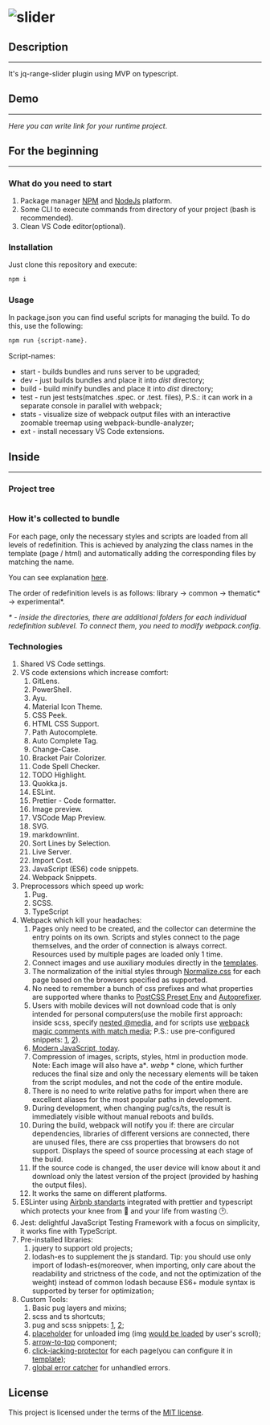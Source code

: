 # ![slider]()

## Description

---

It's jq-range-slider plugin using MVP on typescript.

## Demo

---

_Here you can write link for your runtime project_.

## For the beginning

---

### What do you need to start

1. Package manager [NPM](https://www.npmjs.com/) and [NodeJs](https://nodejs.org/en/) platform.
2. Some CLI to execute commands from directory of your project (bash is recommended).
3. Clean VS Code editor(optional).

### Installation

Just clone this repository and execute:

```bash
npm i
```

### Usage

In package.json you can find useful scripts for managing the build. To do this, use the following:

```bash
npm run {script-name}.
```

Script-names:

- start - builds bundles and runs server to be upgraded;
- dev - just builds bundles and place it into _dist_ directory;
- build - build minify bundles and place it into _dist_ directory;
- test - run jest tests(matches .spec. or .test. files), P.S.: it can work in a separate console in parallel with webpack;
- stats - visualize size of webpack output files with an interactive zoomable treemap using webpack-bundle-analyzer;
- ext - install necessary VS Code extensions.

## Inside

---

### Project tree

```tree

```

### How it's collected to bundle

For each page, only the necessary styles and scripts are loaded from all levels of redefinition. This is achieved by analyzing the class names in the template (page / html) and automatically adding the corresponding files by matching the name.

You can see explanation [here](https://en.bem.info/methodology/redefinition-levels/).

The order of redefinition levels is as follows: library -> common -> thematic* -> experimental*.

_\* - inside the directories, there are additional folders for each individual redefinition sublevel. To connect them, you need to modify webpack.config_.

### Technologies

1. Shared VS Code settings.
2. VS code extensions which increase comfort:
   1. GitLens.
   2. PowerShell.
   3. Ayu.
   4. Material Icon Theme.
   5. CSS Peek.
   6. HTML CSS Support.
   7. Path Autocomplete.
   8. Auto Complete Tag.
   9. Change-Case.
   10. Bracket Pair Colorizer.
   11. Code Spell Checker.
   12. TODO Highlight.
   13. Quokka.js.
   14. ESLint.
   15. Prettier - Code formatter.
   16. Image preview.
   17. VSCode Map Preview.
   18. SVG.
   19. markdownlint.
   20. Sort Lines by Selection.
   21. Live Server.
   22. Import Cost.
   23. JavaScript (ES6) code snippets.
   24. Webpack Snippets.
3. Preprocessors which speed up work:
   1. Pug.
   2. SCSS.
   3. TypeScript
4. Webpack which kill your headaches:
   1. Pages only need to be created, and the collector can determine the entry points on its own. Scripts and styles connect to the page themselves, and the order of connection is always correct. Resources used by multiple pages are loaded only 1 time.
   2. Connect images and use auxiliary modules directly in the [templates](./app/src/pages/cards/cards.pug).
   3. The normalization of the initial styles through [Normalize.css](https://necolas.github.io/normalize.css/) for each page based on the browsers specified as supported.
   4. No need to remember a bunch of css prefixes and what properties are supported where thanks to [PostCSS Preset Env](https://github.com/csstools/postcss-preset-env) and [Autoprefixer](https://www.npmjs.com/package/autoprefixer).
   5. Users with mobile devices will not download code that is only intended for personal computers(use the mobile first approach: inside scss, specify [nested @media](./app/src/components/common.blocks/basic/footer/__copyright-bar/footer__copyright-bar.scss), and for scripts use [webpack magic comments with match media](); P.S.: use pre-configured snippets: [1](./.vscode/@media-snippets.code-snippets), [2]()).
   6. [Modern JavaScript, today](https://babeljs.io/).
   7. Compression of images, scripts, styles, html in production mode. Note: Each image will also have a\*_. webp_ \* clone, which further reduces the final size and only the necessary elements will be taken from the script modules, and not the code of the entire module.
   8. There is no need to write relative paths for import when there are excellent aliases for the most popular paths in development.
   9. During development, when changing pug/cs/ts, the result is immediately visible without manual reboots and builds.
   10. During the build, webpack will notify you if: there are circular dependencies, libraries of different versions are connected, there are unused files, there are css properties that browsers do not support. Displays the speed of source processing at each stage of the build.
   11. If the source code is changed, the user device will know about it and download only the latest version of the project (provided by hashing the output files).
   12. It works the same on different platforms.
5. ESLinter using [Airbnb standarts](https://github.com/airbnb/javascript) integrated with prettier and typescript which protects your knee from :gun: and your life from wasting :clock2:.
6. Jest: delightful JavaScript Testing Framework with a focus on simplicity, it works fine with TypeScript.
7. Pre-installed libraries:
   1. jquery to support old projects;
   2. lodash-es to supplement the js standard. Tip: you should use only import of lodash-es(moreover, when importing, only care about the readability and strictness of the code, and not the optimization of the weight) instead of common lodash because ES6+ module syntax is supported by terser for optimization;
8. Custom Tools:
   1. Basic pug layers and mixins;
   2. scss and ts shortcuts;
   3. pug and scss snippets: [1](./.vscode/template-snippetts.code-snippets), [2](./.vscode/@media-snippets.code-snippets);
   4. [placeholder](./app/src/assets/pictures/images/placeholders/lazy-loading-placeholder.svg) for unloaded img (img [would be loaded](./app/src/utils/global/modules/scripts/assets-lazy-loading.ts) by user's scroll);
   5. [arrow-to-top](./app/src/components/common.blocks/specific/arrow-to-top/) component;
   6. [click-jacking-protector](./app/src/components/common.blocks/specific/click-jacking-protector/) for each page(you can configure it in [template](./app/src/layouts/basic/main-layout/main-layout.pug));
   7. [global error catcher](./app/src/utils/global/modules/scripts/unhandledrejection.ts) for unhandled errors.

## License

This project is licensed under the terms of the [MIT license](LICENSE).
